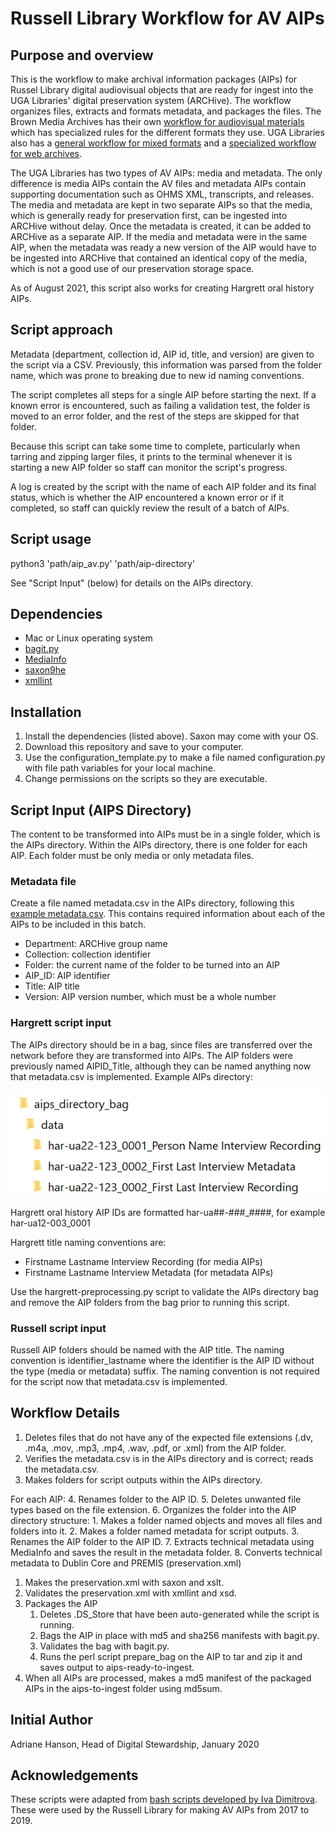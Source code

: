# Russell Library Workflow for AV AIPs

## Purpose and overview
This is the workflow to make archival information packages (AIPs) for Russel Library digital audiovisual objects 
that are ready for ingest into the UGA Libraries' digital preservation system (ARCHive). 
The workflow organizes files, extracts and formats metadata, and packages the files. 
The Brown Media Archives has their own [workflow for audiovisual materials](https://github.com/uga-libraries/av-aip) 
which has specialized rules for the different formats they use. 
UGA Libraries also has a [general workflow for mixed formats](https://github.com/uga-libraries/general-aip) and a [specialized workflow for web archives](https://github.com/uga-libraries/web-aip).

The UGA Libraries has two types of AV AIPs: media and metadata. 
The only difference is media AIPs contain the AV files 
and metadata AIPs contain supporting documentation such as OHMS XML, transcripts, and releases. 
The media and metadata are kept in two separate AIPs so that the media, which is generally ready for preservation first, 
can be ingested into ARCHive without delay. Once the metadata is created, it can be added to ARCHive as a separate AIP. 
If the media and metadata were in the same AIP, when the metadata was ready a new version of the AIP 
would have to be ingested into ARCHive that contained an identical copy of the media, 
which is not a good use of our preservation storage space.

As of August 2021, this script also works for creating Hargrett oral history AIPs.

## Script approach
Metadata (department, collection id, AIP id, title, and version) are given to the script via a CSV.
Previously, this information was parsed from the folder name, 
which was prone to breaking due to new id naming conventions.

The script completes all steps for a single AIP before starting the next. 
If a known error is encountered, such as failing a validation test, the folder is moved to an error folder, 
and the rest of the steps are skipped for that folder.

Because this script can take some time to complete, particularly when tarring and zipping larger files, 
it prints to the terminal whenever it is starting a new AIP folder so staff can monitor the script's progress.

A log is created by the script with the name of each AIP folder and its final status, 
which is whether the AIP encountered a known error or if it completed, 
so staff can quickly review the result of a batch of AIPs.

## Script usage
python3 'path/aip_av.py' 'path/aip-directory'

See "Script Input" (below) for details on the AIPs directory.

## Dependencies
* Mac or Linux operating system
* [bagit.py](https://github.com/LibraryOfCongress/bagit-python)
* [MediaInfo](https://mediaarea.net/en/MediaInfo)
* [saxon9he](http://saxon.sourceforge.net/)
* [xmllint](http://xmlsoft.org/xmllint.html)

## Installation
1. Install the dependencies (listed above). Saxon may come with your OS.
2. Download this repository and save to your computer.
3. Use the configuration_template.py to make a file named configuration.py with file path variables for your local machine.
4. Change permissions on the scripts so they are executable.

## Script Input (AIPS Directory)
The content to be transformed into AIPs must be in a single folder, which is the AIPs directory. 
Within the AIPs directory, there is one folder for each AIP. Each folder must be only media or only metadata files.

### Metadata file
Create a file named metadata.csv in the AIPs directory, following this [example metadata.csv](scripts/metadata.csv).
This contains required information about each of the AIPs to be included in this batch.

- Department: ARCHive group name
- Collection: collection identifier
- Folder: the current name of the folder to be turned into an AIP
- AIP_ID: AIP identifier
- Title: AIP title
- Version: AIP version number, which must be a whole number

### Hargrett script input
The AIPs directory should be in a bag, since files are transferred over the network before they are transformed into AIPs. 
The AIP folders were previously named AIPID_Title, although they can be named anything now that metadata.csv is implemented. 
Example AIPs directory:

![Screenshot of Hargrett AIPs Directory](https://github.com/uga-libraries/av-aip_russell/blob/main/hargrett-aips-directory.png?raw=true)

Hargrett oral history AIP IDs are formatted har-ua##-###_####, for example har-ua12-003_0001

Hargrett title naming conventions are:
   * Firstname Lastname Interview Recording (for media AIPs)
   * Firstname Lastname Interview Metadata (for metadata AIPs)

Use the hargrett-preprocessing.py script to validate the AIPs directory bag and remove the AIP folders from the bag 
prior to running this script.

### Russell script input
Russell AIP folders should be named with the AIP title. 
The naming convention is identifier_lastname where the identifier is the AIP ID without the type (media or metadata) suffix.
The naming convention is not required for the script now that metadata.csv is implemented.

## Workflow Details

1. Deletes files that do not have any of the expected file extensions (.dv, .m4a, .mov, .mp3, .mp4, .wav, .pdf, or .xml) from the AIP folder.
2. Verifies the metadata.csv is in the AIPs directory and is correct; reads the metadata.csv.
3. Makes folders for script outputs within the AIPs directory.

For each AIP:
4. Renames folder to the AIP ID.
5. Deletes unwanted file types based on the file extension.
6. Organizes the folder into the AIP directory structure:
    1. Makes a folder named objects and moves all files and folders into it.
    2. Makes a folder named metadata for script outputs.
    3. Renames the AIP folder to the AIP ID.
7. Extracts technical metadata using MediaInfo and saves the result in the metadata folder.
8. Converts technical metadata to Dublin Core and PREMIS (preservation.xml)
   1. Makes the preservation.xml with saxon and xslt.
   2. Validates the preservation.xml with xmllint and xsd.
9. Packages the AIP
   1. Deletes .DS_Store that have been auto-generated while the script is running.
   2. Bags the AIP in place with md5 and sha256 manifests with bagit.py.
   3. Validates the bag with bagit.py.
   4. Runs the perl script prepare_bag on the AIP to tar and zip it and saves output to aips-ready-to-ingest. 
10. When all AIPs are processed, makes a md5 manifest of the packaged AIPs in the aips-to-ingest folder using md5sum.

## Initial Author
Adriane Hanson, Head of Digital Stewardship, January 2020

## Acknowledgements
These scripts were adapted from [bash scripts developed by Iva Dimitrova](https://github.com/uga-libraries/aip-mac-bash-mediainfo). 
These were used by the Russell Library for making AV AIPs from 2017 to 2019.
